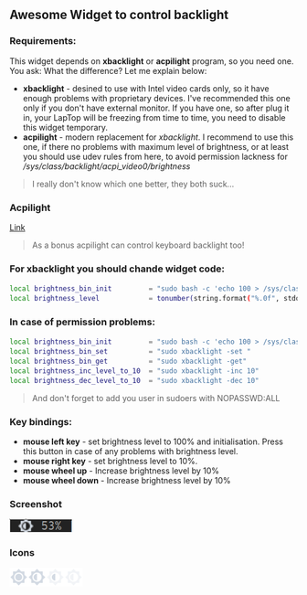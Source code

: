 ## Awesome Widget to control backlight

### Requirements:
This widget depends on **xbacklight** or **acpilight** program, so you need one. You ask: What the difference? Let me explain below:
* **xbacklight** - desined to use with Intel video cards only, so it have enough problems with proprietary devices. I've recommended this one only if you don't have external monitor. If you have one, so after plug it in, your LapTop will be freezing from time to time, you need to disable this widget temporary.
* **acpilight**  - modern replacement for _xbacklight_. I recommend to use this one, if there no problems with maximum level of brightness, or at least you should use udev rules from here, to avoid permission lackness for _/sys/class/backlight/acpi_video0/brightness_

> I really don't know which one better, they both suck... 

### Acpilight

[Link](https://github.com/wavexx/acpilight/)

> As a bonus acpilight can control keyboard backlight too!

### For xbacklight you should chande widget code:

```bash
local brightness_bin_init         = "sudo bash -c 'echo 100 > /sys/class/backlight/acpi_video0/brightness'"
local brightness_level            = tonumber(string.format("%.0f", stdout))
``` 

### In case of permission problems:

```bash
local brightness_bin_init         = "sudo bash -c 'echo 100 > /sys/class/backlight/acpi_video0/brightness'"
local brightness_bin_set          = "sudo xbacklight -set "
local brightness_bin_get          = "sudo xbacklight -get"
local brightness_inc_level_to_10  = "sudo xbacklight -inc 10"
local brightness_dec_level_to_10  = "sudo xbacklight -dec 10"
```

> And don't forget to add you user in sudoers with NOPASSWD:ALL 
 
### Key bindings:
* **mouse left key**    - set brightness level to 100% and initialisation. Press this button in case of any problems with brightness level.
* **mouse right key**   - set brightness level to 10%.
* **mouse wheel up**    - Increase brightness level by 10%   
* **mouse wheel down**  - Increase brightness level by 10% 

### Screenshot
![backlight](backlight.png)

### Icons
![high](display-brightness-high.svg)![medium](display-brightness-medium.svg)![low](display-brightness-low.svg)![off](display-brightness-off.svg)
